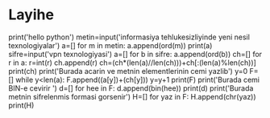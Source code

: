 # Layihe

print('hello python')
metin=input('informasiya tehlukesizliyinde yeni nesil texnologiyalar')
a=[]
for m in metin:
    a.append(ord(m))
print(a)
sifre=input('vpn texnologiyasi')
a=[]
for b in sifre:
    a.append(ord(b))
ch=[]
for r in a:
    r=int(r)
    ch.append(r)
ch=(ch*(len(a)//len(ch)))+ch[:(len(a)%len(ch))]
print(ch)
print('Burada acarin ve metnin elementlerinin cemi yazlib')
y=0
F=[]
while y<len(a):
    F.append((a[y])+(ch[y]))
    y=y+1
print(F)
print('Burada cemi BIN-e cevirir ')
d=[]
for hee in F:
    d.append(bin(hee))
print(d)
print('Burada metnin sifrelenmis formasi gorsenir')
H=[]
for  yaz in F:
    H.append(chr(yaz))
print(H)
